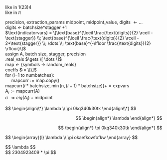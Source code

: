 like in $1(23)4$  
like in $\pi$  

precision, extraction_params midpoint, midpoint_value, digits $\gets \dots$  
digits $\gets$ batchsize\*stagger $+1$  
$\text{indicatorvars} = \[\text{base}^{\lceil \frac{\text{digits}}{2} \rceil - \text{stagger}} \\; \text{base}^{\lceil \frac{\text{digits}}{2} \rceil - 2*\text{stagger}} \\; \dots \\; \text{base}^{-\lfloor \frac{\text{digits}}{2} \rfloor}\]$   
assign A, batch size, stagger, precision  
.real_vals $\gets \[ \dots \]$  
map $\gets$ \{symbols $\rightarrow$ random_reals\}  
coeffs $:= \[\]$  
for \(i=1 to numbatches\):  
&nbsp;&nbsp;&nbsp;&nbsp; $\text{mapcurr} := \text{map.copy()}$  
$\text{mapcurr{[}}i*\text{batchsize}, \min{\text{(n}, (i+1)*\text{batchsize)}}\text{{]}} += \text{expvars}$  
$\text{A}_{i} := \text{mapcurr(A)}$  
$\sigma$ $:= eig(\text{A}_{i}) + \text{midpoint}$

<p style="text-align: left;">
$$
\begin{align\\*}
\lambda \\
\pi 0kq340k30tk
\end{align\\*}
$$
</p>

<p align="right">
  $$
\begin{align*}
\lambda
\end{align*}
$$
</p>

<p align="right">
  $$
\begin{align*}
\pi 0kq340k30tk
\end{align*}
$$
</p>

<p style="text-align: left;">
$$
\begin{array}{l}
\lambda \\
\pi okaefkowfofkw
\end{array}
$$
</p>

<p align="left">
$$ \lambda $$
<br>
$$ 2304923409 * \pi $$
</p>

